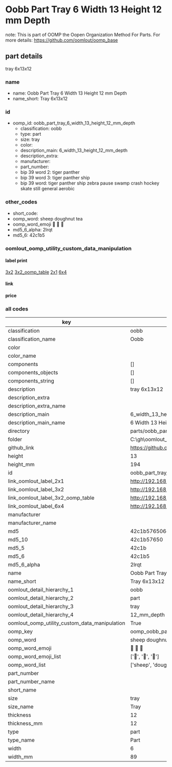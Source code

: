 # Oobb Part Tray 6 Width 13 Height 12 mm Depth  

note: This is part of OOMP the Oopen Organization Method For Parts. For more details: https://github.com/oomlout/oomp_base

##  part details
  



tray 6x13x12



### name
* name: Oobb Part Tray 6 Width 13 Height 12 mm Depth
* name_short: Tray 6x13x12 
### id
* oomp_id: oobb_part_tray_6_width_13_height_12_mm_depth
  * classification: oobb
  * type: part
  * size: tray
  * color: 
  * description_main: 6_width_13_height_12_mm_depth
  * description_extra: 
  * manufacturer: 
  * part_number: 
  * bip 39 word 2: tiger panther
  * bip 39 word 3: tiger panther ship
  * bip 39 word: tiger panther ship zebra pause swamp crash hockey skate still general aerobic

### other_codes
* short_code: 
* oomp_word: sheep doughnut tea
* oomp_word_emoji :sheep: :doughnut: :tea:
* md5_6_alpha: 2lrqt
* md5_6: 42c1b5






### oomlout_oomp_utility_custom_data_manipulation
#### label print
[3x2](http://192.168.1.245:1112/?label=oomp%202lrqt)
[3x2_oomp_table](http://192.168.1.108:1112/?label=oomp%202lrqt)
[2x1](http://192.168.1.242:1112/?label=oomp%202lrqt)
[6x4](http://192.168.1.55:1112/?label=oomp%202lrqt)    

#### link

                              

#### price







### all codes 
| key | value |  
| --- | --- |  
| classification | oobb |  
| classification_name | Oobb |  
| color |  |  
| color_name |  |  
| components | [] |  
| components_objects | [] |  
| components_string | [] |  
| description | tray 6x13x12 |  
| description_extra |  |  
| description_extra_name |  |  
| description_main | 6_width_13_height_12_mm_depth |  
| description_main_name | 6 Width 13 Height 12 mm Depth |  
| directory | parts/oobb_part_tray_6_width_13_height_12_mm_depth |  
| folder | C:\gh\oomlout_oobb_version_4_generated_parts\parts\oobb_part_tray_6_width_13_height_12_mm_depth |  
| github_link | https://github.com/oomlout/oomlout_oomp_part_src/tree/main/parts/oobb_part_tray_6_width_13_height_12_mm_depth |  
| height | 13 |  
| height_mm | 194 |  
| id | oobb_part_tray_6_width_13_height_12_mm_depth |  
| link_oomlout_label_2x1 | http://192.168.1.242:1112/?label=oomp%202lrqt |  
| link_oomlout_label_3x2 | http://192.168.1.245:1112/?label=oomp%202lrqt |  
| link_oomlout_label_3x2_oomp_table | http://192.168.1.108:1112/?label=oomp%202lrqt |  
| link_oomlout_label_6x4 | http://192.168.1.55:1112/?label=oomp%202lrqt |  
| manufacturer |  |  
| manufacturer_name |  |  
| md5 | 42c1b576506c664f6cd0bff98c27f70f |  
| md5_10 | 42c1b57650 |  
| md5_5 | 42c1b |  
| md5_6 | 42c1b5 |  
| md5_6_alpha | 2lrqt |  
| name | Oobb Part Tray 6 Width 13 Height 12 mm Depth |  
| name_short | Tray 6x13x12  |  
| oomlout_detail_hierarchy_1 | oobb |  
| oomlout_detail_hierarchy_2 | part |  
| oomlout_detail_hierarchy_3 | tray |  
| oomlout_detail_hierarchy_4 | 12_mm_depth |  
| oomlout_oomp_utility_custom_data_manipulation | True |  
| oomp_key | oomp_oobb_part_tray_6_width_13_height_12_mm_depth |  
| oomp_word | sheep doughnut tea |  
| oomp_word_emoji | :sheep: :doughnut: :tea: |  
| oomp_word_emoji_list | [':sheep:', ':doughnut:', ':tea:'] |  
| oomp_word_list | ['sheep', 'doughnut', 'tea'] |  
| part_number |  |  
| part_number_name |  |  
| short_name |  |  
| size | tray |  
| size_name | Tray |  
| thickness | 12 |  
| thickness_mm | 12 |  
| type | part |  
| type_name | Part |  
| width | 6 |  
| width_mm | 89 |  
